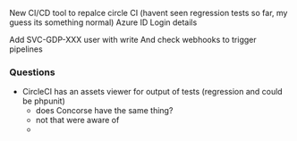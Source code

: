 
New CI/CD tool to repalce circle CI
(havent seen regression tests so far, my guess its something normal)
Azure ID Login details

Add SVC-GDP-XXX user with write
And check webhooks to trigger pipelines

### Questions
- CircleCI has an assets viewer for output of tests (regression and could be phpunit)
	- does Concorse have the same thing?
	- not that were aware of
	- 